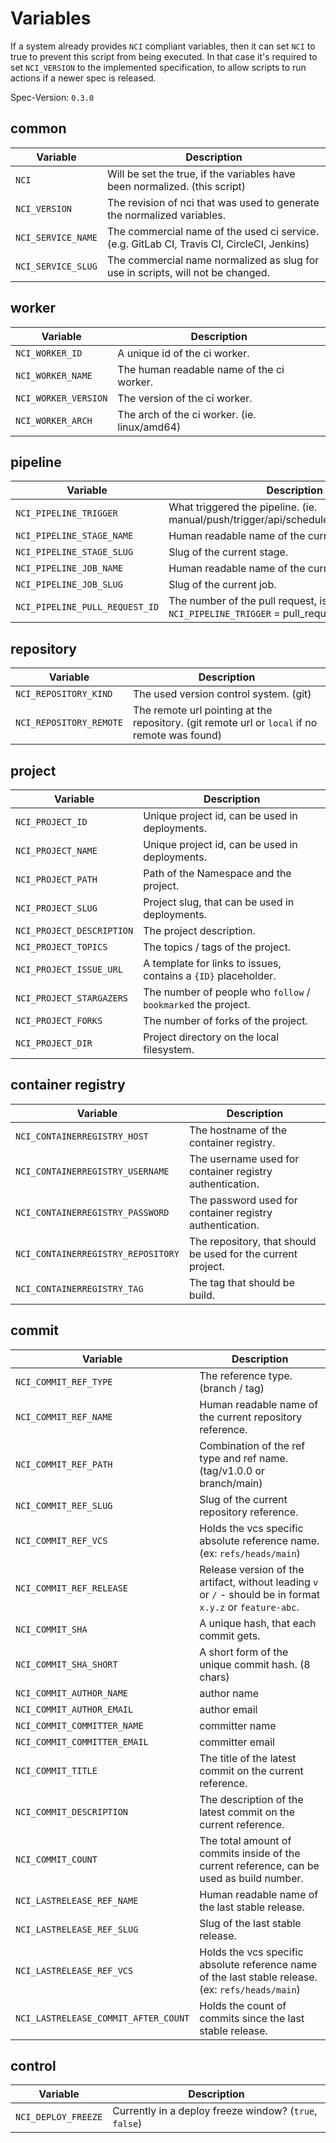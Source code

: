 # Variables

If a system already provides `NCI` compliant variables, then it can set `NCI` to true to prevent this script from being executed.
In that case it's required to set `NCI_VERSION` to the implemented specification, to allow scripts to run actions if a newer spec is released.

Spec-Version: `0.3.0`

## common

| Variable           | Description                                                                                |
|--------------------|--------------------------------------------------------------------------------------------|
| `NCI`              | Will be set the true, if the variables have been normalized. (this script)                 |
| `NCI_VERSION`      | The revision of nci that was used to generate the normalized variables.                    |
| `NCI_SERVICE_NAME` | The commercial name of the used ci service. (e.g. GitLab CI, Travis CI, CircleCI, Jenkins) |
| `NCI_SERVICE_SLUG` | The commercial name normalized as slug for use in scripts, will not be changed.            |

## worker

| Variable             | Description                                  |
|----------------------|----------------------------------------------|
| `NCI_WORKER_ID`      | A unique id of the ci worker.                |
| `NCI_WORKER_NAME`    | The human readable name of the ci worker.    |
| `NCI_WORKER_VERSION` | The version of the ci worker.                |
| `NCI_WORKER_ARCH`    | The arch of the ci worker. (ie. linux/amd64) |

## pipeline

| Variable                       | Description                                                                               |
|--------------------------------|-------------------------------------------------------------------------------------------|
| `NCI_PIPELINE_TRIGGER`         | What triggered the pipeline. (ie. manual/push/trigger/api/schedule/pull_request/build)    |
| `NCI_PIPELINE_STAGE_NAME`      | Human readable name of the current stage.                                                 |
| `NCI_PIPELINE_STAGE_SLUG`      | Slug of the current stage.                                                                |
| `NCI_PIPELINE_JOB_NAME`        | Human readable name of the current job.                                                   |
| `NCI_PIPELINE_JOB_SLUG`        | Slug of the current job.                                                                  |
| `NCI_PIPELINE_PULL_REQUEST_ID` | The number of the pull request, is only present if `NCI_PIPELINE_TRIGGER` = pull_request. |

## repository

| Variable                             | Description                                                                                                 |
|--------------------------------------|-------------------------------------------------------------------------------------------------------------|
| `NCI_REPOSITORY_KIND`                | The used version control system. (git)                                                                      |
| `NCI_REPOSITORY_REMOTE`              | The remote url pointing at the repository. (git remote url or `local` if no remote was found)               |

## project

| Variable                  | Description                                                    |
|---------------------------|----------------------------------------------------------------|
| `NCI_PROJECT_ID`          | Unique project id, can be used in deployments.                 |
| `NCI_PROJECT_NAME`        | Unique project id, can be used in deployments.                 |
| `NCI_PROJECT_PATH`        | Path of the Namespace and the project.                         |
| `NCI_PROJECT_SLUG`        | Project slug, that can be used in deployments.                 |
| `NCI_PROJECT_DESCRIPTION` | The project description.                                       |
| `NCI_PROJECT_TOPICS`      | The topics / tags of the project.                              |
| `NCI_PROJECT_ISSUE_URL`   | A template for links to issues, contains a `{ID}` placeholder. |
| `NCI_PROJECT_STARGAZERS`  | The number of people who `follow` / `bookmarked` the project.  |
| `NCI_PROJECT_FORKS`       | The number of forks of the project.                            |
| `NCI_PROJECT_DIR`         | Project directory on the local filesystem.                     |

## container registry

| Variable                           | Description                                                  |
|------------------------------------|--------------------------------------------------------------|
| `NCI_CONTAINERREGISTRY_HOST`       | The hostname of the container registry.                      |
| `NCI_CONTAINERREGISTRY_USERNAME`   | The username used for container registry authentication.     |
| `NCI_CONTAINERREGISTRY_PASSWORD`   | The password used for container registry authentication.     |
| `NCI_CONTAINERREGISTRY_REPOSITORY` | The repository, that should be used for the current project. |
| `NCI_CONTAINERREGISTRY_TAG`        | The tag that should be build.                                |

## commit

| Variable                             | Description                                                                                                 |
|--------------------------------------|-------------------------------------------------------------------------------------------------------------|
| `NCI_COMMIT_REF_TYPE`                | The reference type. (branch / tag)                                                                          |
| `NCI_COMMIT_REF_NAME`                | Human readable name of the current repository reference.                                                    |
| `NCI_COMMIT_REF_PATH`                | Combination of the ref type and ref name. (tag/v1.0.0 or branch/main)                                       |
| `NCI_COMMIT_REF_SLUG`                | Slug of the current repository reference.                                                                   |
| `NCI_COMMIT_REF_VCS`                 | Holds the vcs specific absolute reference name. (ex: `refs/heads/main`)                                     |
| `NCI_COMMIT_REF_RELEASE`             | Release version of the artifact, without leading `v` or `/` - should be in format `x.y.z` or `feature-abc`. |
| `NCI_COMMIT_SHA`                     | A unique hash, that each commit gets.                                                                       |
| `NCI_COMMIT_SHA_SHORT`               | A short form of the unique commit hash. (8 chars)                                                           |
| `NCI_COMMIT_AUTHOR_NAME`             | author name                                                                                                 |
| `NCI_COMMIT_AUTHOR_EMAIL`            | author email                                                                                                |
| `NCI_COMMIT_COMMITTER_NAME`          | committer name                                                                                              |
| `NCI_COMMIT_COMMITTER_EMAIL`         | committer email                                                                                             |
| `NCI_COMMIT_TITLE`                   | The title of the latest commit on the current reference.                                                    |
| `NCI_COMMIT_DESCRIPTION`             | The description of the latest commit on the current reference.                                              |
| `NCI_COMMIT_COUNT`                   | The total amount of commits inside of the current reference, can be used as build number.                   |
| `NCI_LASTRELEASE_REF_NAME`           | Human readable name of the last stable release.                                                             |
| `NCI_LASTRELEASE_REF_SLUG`           | Slug of the last stable release.                                                                            |
| `NCI_LASTRELEASE_REF_VCS`            | Holds the vcs specific absolute reference name of the last stable release. (ex: `refs/heads/main`)          |
| `NCI_LASTRELEASE_COMMIT_AFTER_COUNT` | Holds the count of commits since the last stable release.                                                   |

## control

| Variable            | Description                                            |
|---------------------|--------------------------------------------------------|
| `NCI_DEPLOY_FREEZE` | Currently in a deploy freeze window? (`true`, `false`) |
